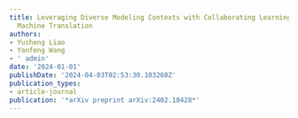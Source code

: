 ```yaml
---
title: Leveraging Diverse Modeling Contexts with Collaborating Learning for Neural
  Machine Translation
authors:
- Yusheng Liao
- Yanfeng Wang
- ' admin'
date: '2024-01-01'
publishDate: '2024-04-03T02:53:30.103260Z'
publication_types:
- article-journal
publication: '*arXiv preprint arXiv:2402.18428*'
---
```

